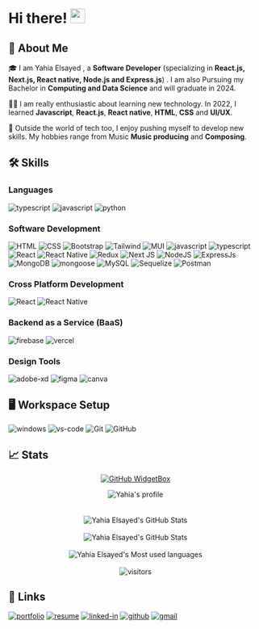 # Hi there! <img src="https://media.giphy.com/media/hvRJCLFzcasrR4ia7z/giphy.gif" width="29px" height="29px">

## 🚀 About Me

🎓 I am Yahia Elsayed , a **Software Developer** (specializing in **React.js, Next.js, React native, Node.js and Express.js**) . I am also Pursuing my Bachelor in **Computing and Data Science** and will graduate in 2024.

👨‍💻 I am really enthusiastic about learning new technology. In 2022, I learned **Javascript**, **React.js**, **React native**, **HTML**, **CSS** and **UI/UX**.

🎸 Outside the world of tech too, I enjoy pushing myself to develop new skills. My hobbies range from Music **Music producing** and **Composing**.

## 🛠️ Skills

### Languages

![typescript](https://img.shields.io/badge/typescript-1572B6?style=for-the-badge&logo=typescript&logoColor=FFFFFF)
![javascript](https://img.shields.io/badge/JavaScript-323330?style=for-the-badge&logo=javascript&logoColor=F7DF1E)
![python](https://img.shields.io/badge/Python-3776AB?style=for-the-badge&logo=python&logoColor=white)

### Software Development

![HTML](https://img.shields.io/badge/HTML5-E34F26?style=for-the-badge&logo=html5&logoColor=white)
![CSS](https://img.shields.io/badge/CSS3-1572B6?style=for-the-badge&logo=css3&logoColor=white)
![Bootstrap](https://img.shields.io/badge/bootstrap-%238511FA.svg?style=for-the-badge&logo=bootstrap&logoColor=white)
![Tailwind](https://camo.githubusercontent.com/5d16e7fdd964ebca50ca82d6c8b081045630340427c463f4470050acd4e50ef3/68747470733a2f2f696d672e736869656c64732e696f2f7374617469632f76313f7374796c653d666f722d7468652d6261646765266d6573736167653d5461696c77696e642b43535326636f6c6f723d323232323232266c6f676f3d5461696c77696e642b435353266c6f676f436f6c6f723d303642364434266c6162656c3d)
![MUI](https://img.shields.io/badge/MUI-%230081CB.svg?style=for-the-badge&logo=mui&logoColor=white)
![javascript](https://img.shields.io/badge/JavaScript-323330?style=for-the-badge&logo=javascript&logoColor=F7DF1E)
![typescript](https://img.shields.io/badge/typescript-1572B6?style=for-the-badge&logo=typescript&logoColor=FFFFFF)
![React](https://img.shields.io/badge/react-%2320232a.svg?style=for-the-badge&logo=react&logoColor=%2361DAFB)
![React Native](https://img.shields.io/badge/react_native-%2320232a.svg?style=for-the-badge&logo=react&logoColor=%2361DAFB)
![Redux](https://img.shields.io/badge/redux-%23593d88.svg?style=for-the-badge&logo=redux&logoColor=white)
![Next JS](https://img.shields.io/badge/Next-black?style=for-the-badge&logo=next.js&logoColor=white)
![NodeJS](https://img.shields.io/badge/node.js-6DA55F?style=for-the-badge&logo=node.js&logoColor=white)
![ExpressJs](https://img.shields.io/badge/Express-000000.svg?style=for-the-badge&logo=Express&logoColor=white)
![MongoDB](https://img.shields.io/badge/MongoDB-%234ea94b.svg?style=for-the-badge&logo=mongodb&logoColor=white)
![mongoose](https://img.shields.io/badge/Mongoose-47A248.svg?style=for-the-badge&logo=MongoDB&logoColor=white)
![MySQL](https://img.shields.io/badge/mysql-52B0E7.svg?style=for-the-badge&logo=mysql&logoColor=white)
![Sequelize](https://img.shields.io/badge/Sequelize-52B0E7?style=for-the-badge&logo=Sequelize&logoColor=white)
![Postman](https://img.shields.io/badge/Postman-FF6C37?style=for-the-badge&logo=postman&logoColor=white)
### Cross Platform Development

![React](https://img.shields.io/badge/react-%2320232a.svg?style=for-the-badge&logo=react&logoColor=%2361DAFB)
![React Native](https://img.shields.io/badge/react_native-%2320232a.svg?style=for-the-badge&logo=react&logoColor=%2361DAFB)
### Backend as a Service (BaaS)

![firebase](https://img.shields.io/badge/Firebase-ffaa00?style=for-the-badge&logo=Firebase&logoColor=white)
![vercel](https://img.shields.io/badge/Vercel-000000?style=for-the-badge&logo=Vercel&logoColor=white)

### Design Tools

![adobe-xd](https://img.shields.io/badge/adobe_xd-470137?style=for-the-badge&logo=adobe-xd&logoColor=white)
![figma](https://img.shields.io/badge/figma-000000?style=for-the-badge&logo=figma&logoColor=white)
![canva](https://img.shields.io/badge/canva-00C4CC?style=for-the-badge&logo=canva&logoColor=white)

## 🖥️ Workspace Setup

![windows](https://img.shields.io/badge/Windows_11-0078D6?style=for-the-badge&logo=windows&logoColor=white)
![vs-code](https://img.shields.io/badge/VS_Code-007ACC?style=for-the-badge&logo=Visual-Studio-Code&logoColor=white)
![Git](https://img.shields.io/badge/git-%23F05033.svg?style=for-the-badge&logo=git&logoColor=white)
![GitHub](https://img.shields.io/badge/github-%23121011.svg?style=for-the-badge&logo=github&logoColor=white)
## 📈 Stats

<div style="text-align: center;"> 

[![GitHub WidgetBox](https://github-widgetbox.vercel.app/api/profile?username=yahiaelsayed19&data=followers,repositories,stars,commits&theme=dark)](https://github.com/yahiaelsayed19) 
</div>

<div align="center">
    <img src="https://github-profile-trophy.vercel.app/?username=yahiaelsayed19&row=1&column=6&margin-h=8&theme=darkhub&count_private=true&margin-w=15&no-frame=true" alt="Yahia's profile" />
    <br />
    <br />
    <br />
    <img src="https://github-readme-stats.vercel.app/api?username=yahiaelsayed19&show_icons=true&hide_border=true&theme=midnight-purple" alt="Yahia Elsayed's GitHub Stats">
    <br />
     <br />
    <img src="https://github-readme-streak-stats.herokuapp.com/?user=YahiaElsayed19&theme=midnight-purple&hide_border=true" alt="Yahia Elsayed's GitHub Stats">
    <br />
     <br />
    <img src="https://github-readme-stats.vercel.app/api/top-langs/?username=YahiaElsayed19&theme=midnight-purple&hide_border=true&include_all_commits=true&count_private=true&layout=compact" alt="Yahia Elsayed's Most used languages">
    <br />
     <br />
    <img src="https://visitor-badge.laobi.icu/badge?page_id=yahiaelsayed19" alt="visitors">
</div>

## 🔗 Links

[![portfolio](https://img.shields.io/badge/Portfolio-5340ff?style=for-the-badge&logo=Google-chrome&logoColor=white)](https://yahiaelsayed.vercel.app//)
[![resume](https://img.shields.io/badge/Resume-4285F4?style=for-the-badge&logo=read-the-docs&logoColor=white)](https://docs.google.com/document/d/1aBtlS3_tNpow1k7DXmQO7einEvJBRzE9)
[![linked-in](https://img.shields.io/badge/Linked_In-0077B5?style=for-the-badge&logo=LinkedIn&logoColor=white)](https://www.linkedin.com/in/yahiaelsayed19/)
[![github](https://img.shields.io/badge/GitHub-000000?style=for-the-badge&logo=GitHub&logoColor=white)](https://github.com/YahiaElsayed19)
[![gmail](https://img.shields.io/badge/Gmail-D14836?style=for-the-badge&logo=Gmail&logoColor=white)](mailto:yahiaelsayed19@gmail.com)
